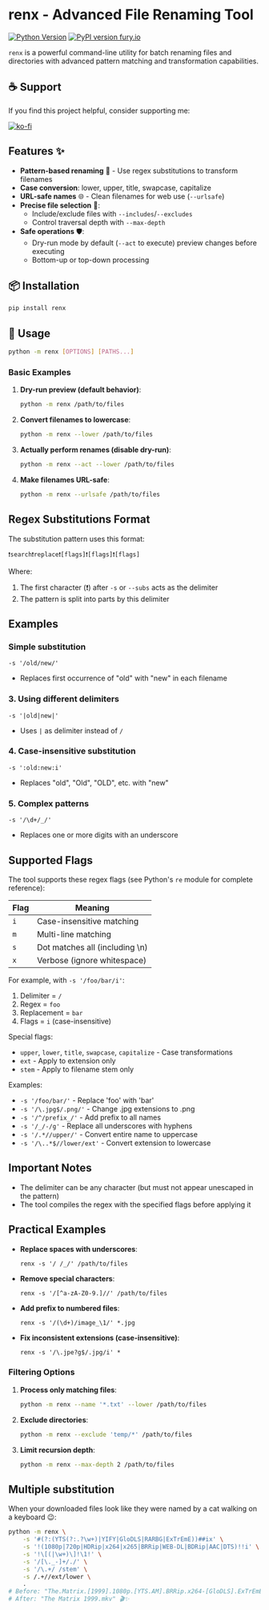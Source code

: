 # renx - Advanced File Renaming Tool

[![Python Version](https://img.shields.io/badge/python-3.7+-blue.svg)](https://www.python.org/downloads/)
[![PyPI version fury.io](https://badge.fury.io/py/renx.svg)](https://pypi.python.org/pypi/renx/)

`renx` is a powerful command-line utility for batch renaming files and directories with advanced pattern matching and transformation capabilities.

## ☕ Support

If you find this project helpful, consider supporting me:

[![ko-fi](https://ko-fi.com/img/githubbutton_sm.svg)](https://ko-fi.com/B0B01E8SY7)

## Features ✨

- **Pattern-based renaming** 🧩 - Use regex substitutions to transform filenames
- **Case conversion**: lower, upper, title, swapcase, capitalize
- **URL-safe names** 🌐 - Clean filenames for web use (`--urlsafe`)
- **Precise file selection** 🎯:
  - Include/exclude files with `--includes`/`--excludes`
  - Control traversal depth with `--max-depth`
- **Safe operations** 🛡️:
  - Dry-run mode by default (`--act` to execute) preview changes before executing
  - Bottom-up or top-down processing

## 📦 Installation

```bash
pip install renx
```

## 🚀 Usage

```bash
python -m renx [OPTIONS] [PATHS...]
```

### Basic Examples

1. **Dry-run preview (default behavior)**:

   ```bash
   python -m renx /path/to/files
   ```

2. **Convert filenames to lowercase**:

   ```bash
   python -m renx --lower /path/to/files
   ```

3. **Actually perform renames (disable dry-run)**:

   ```bash
   python -m renx --act --lower /path/to/files
   ```

4. **Make filenames URL-safe**:
   ```bash
   python -m renx --urlsafe /path/to/files
   ```

## Regex Substitutions Format

The substitution pattern uses this format:

```
❗search❗replace❗[flags]❗[flags]❗[flags]
```

Where:

1. The first character (❗) after `-s` or `--subs` acts as the delimiter
2. The pattern is split into parts by this delimiter

## Examples

### Simple substitution

```
-s '/old/new/'
```

- Replaces first occurrence of "old" with "new" in each filename

### 3. Using different delimiters

```
-s '|old|new|'
```

- Uses `|` as delimiter instead of `/`

### 4. Case-insensitive substitution

```
-s ':old:new:i'
```

- Replaces "old", "Old", "OLD", etc. with "new"

### 5. Complex patterns

```
-s '/\d+/_/'
```

- Replaces one or more digits with an underscore

## Supported Flags

The tool supports these regex flags (see Python's `re` module for complete reference):

| Flag | Meaning                        |
| ---- | ------------------------------ |
| `i`  | Case-insensitive matching      |
| `m`  | Multi-line matching            |
| `s`  | Dot matches all (including \n) |
| `x`  | Verbose (ignore whitespace)    |

For example, with `-s '/foo/bar/i'`:

1. Delimiter = `/`
2. Regex = `foo`
3. Replacement = `bar`
4. Flags = `i` (case-insensitive)

Special flags:

- `upper`, `lower`, `title`, `swapcase`, `capitalize` - Case transformations
- `ext` - Apply to extension only
- `stem` - Apply to filename stem only

Examples:

- `-s '/foo/bar/'` - Replace 'foo' with 'bar'
- `-s '/\.jpg$/.png/'` - Change .jpg extensions to .png
- `-s '/^/prefix_/'` - Add prefix to all names
- `-s '/_/-/g'` - Replace all underscores with hyphens
- `-s '/.*//upper/'` - Convert entire name to uppercase
- `-s '/\..*$//lower/ext'` - Convert extension to lowercase

## Important Notes

- The delimiter can be any character (but must not appear unescaped in the pattern)
- The tool compiles the regex with the specified flags before applying it

## Practical Examples

- **Replace spaces with underscores**:

  ```
  renx -s '/ /_/' /path/to/files
  ```

- **Remove special characters**:

  ```
  renx -s '/[^a-zA-Z0-9.]//' /path/to/files
  ```

- **Add prefix to numbered files**:

  ```
  renx -s '/(\d+)/image_\1/' *.jpg
  ```

- **Fix inconsistent extensions (case-insensitive)**:
  ```
  renx -s '/\.jpe?g$/.jpg/i' *
  ```

### Filtering Options

1. **Process only matching files**:

   ```bash
   python -m renx --name '*.txt' --lower /path/to/files
   ```

2. **Exclude directories**:

   ```bash
   python -m renx --exclude 'temp/*' /path/to/files
   ```

3. **Limit recursion depth**:
   ```bash
   python -m renx --max-depth 2 /path/to/files
   ```

## Multiple substitution

When your downloaded files look like they were named by a cat walking on a keyboard 😉:

```bash
python -m renx \
    -s '#(?:(YTS(?:.?\w+)|YIFY|GloDLS|RARBG|ExTrEmE))##ix' \
    -s '!(1080p|720p|HDRip|x264|x265|BRRip|WEB-DL|BDRip|AAC|DTS)!!i' \
    -s '!\[(|\w+)\]!\1!' \
    -s '/[\._-]+/./' \
    -s '/\.+/ /stem' \
    -s /.+//ext/lower \
    .
# Before: "The.Matrix.[1999].1080p.[YTS.AM].BRRip.x264-[GloDLS].ExTrEmE.mKV"
# After: "The Matrix 1999.mkv" 🎬✨
```
